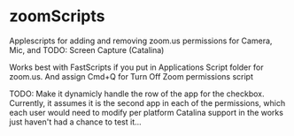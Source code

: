 # zoomScripts
Applescripts for adding and removing zoom.us permissions for Camera, Mic, and TODO: Screen Capture (Catalina)

Works best with FastScripts if you put in Applications Script folder for zoom.us. And assign Cmd+Q for Turn Off Zoom permissions script

TODO:
Make it dynamicly handle the row of the app for the checkbox. Currently, it assumes it is the second app in each of the permissions, which each user would need to modify per platform
Catalina support in the works just haven't had a chance to test it...
